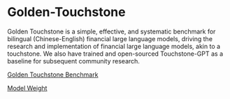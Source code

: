# Golden-Touchstone
Golden Touchstone is a simple, effective, and systematic benchmark for bilingual (Chinese-English) financial large language models, driving the research and implementation of financial large language models, akin to a touchstone. We also have trained and open-sourced Touchstone-GPT as a baseline for subsequent community research.

[Golden Touchstone Benchmark](https://huggingface.co/datasets/IDEA-FinAI/Golden-Touchstone)

[Model Weight](https://huggingface.co/IDEA-FinAI/TouchstoneGPT-7B-Instruct/)

